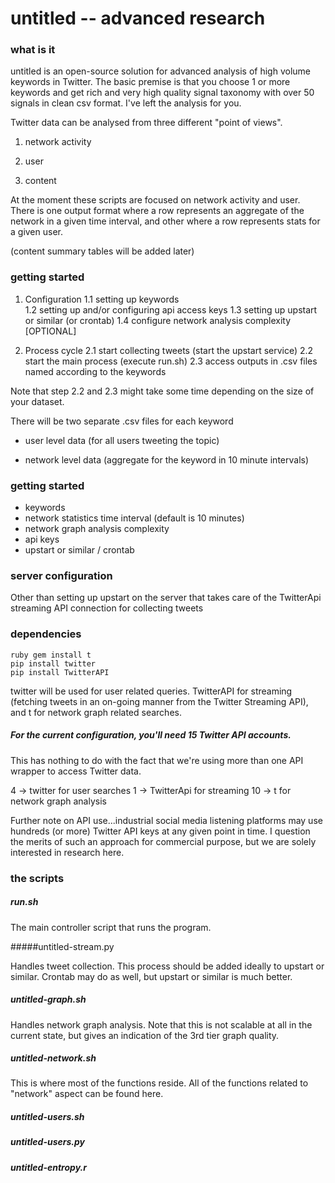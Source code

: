 # untitled -- advanced research 

### what is it 

untitled is an open-source solution for advanced analysis of high volume keywords in Twitter. The basic premise is that you choose 1 or more keywords and get rich and very high quality signal taxonomy with over 50 signals in clean csv format. I've left the analysis for you. 

Twitter data can be analysed from three different "point of views". 

1) network activity

2) user 

3) content

At the moment these scripts are focused on network activity and user. There is one output format where a row represents an aggregate of the network in a given time interval, and other where a row represents stats for a given user. 

(content summary tables will be added later)

### getting started 

1. Configuration
  1.1 setting up keywords  
  1.2 setting up and/or configuring api access keys 
  1.3 setting up upstart or similar (or crontab)
  1.4 configure network analysis complexity [OPTIONAL]
    
2. Process cycle
  2.1 start collecting tweets (start the upstart service) 
  2.2 start the main process (execute run.sh)
  2.3 access outputs in .csv files named according to the keywords 

Note that step 2.2 and 2.3 might take some time depending on the size of your dataset. 

There will be two separate .csv files for each keyword

- user level data  (for all users tweeting the topic) 

- network level data (aggregate for the keyword in 10 minute intervals)

### getting started 

- keywords
- network statistics time interval (default is 10 minutes) 
- network graph analysis complexity
- api keys
- upstart or similar / crontab 

### server configuration

Other than setting up upstart on the server that takes care of the TwitterApi streaming API connection for collecting tweets

### dependencies 

    ruby gem install t
    pip install twitter
    pip install TwitterAPI 

twitter will be used for user related queries. TwitterAPI for streaming (fetching tweets in an on-going manner from the Twitter Streaming API), and t for network graph related searches. 

##### For the current configuration, you'll need 15 Twitter API accounts. 

This has nothing to do with the fact that we're using more than one API wrapper to access Twitter data. 

4 -> twitter for user searches
1 -> TwitterApi for streaming
10 -> t for network graph analysis 

 Further note on API use...industrial social media listening platforms may use hundreds (or more) Twitter API keys at any given point in time. I question the merits of such an approach for commercial purpose, but we are solely interested in research here. 

### the scripts 

##### run.sh 

The main controller script that runs the program. 

#####untitled-stream.py

Handles tweet collection. This process should be added ideally to upstart or similar. Crontab may do as well, but upstart or similar is much better. 

##### untitled-graph.sh

Handles network graph analysis. Note that this is not scalable at all in the current state, but gives an indication of the 3rd tier graph quality. 

##### untitled-network.sh

This is where most of the functions reside. All of the functions related to "network" aspect can be found here. 

##### untitled-users.sh
##### untitled-users.py
##### untitled-entropy.r 
